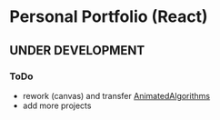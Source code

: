 # Personal Portfolio (React)

## UNDER DEVELOPMENT

### ToDo
- rework (canvas) and transfer [AnimatedAlgorithms](https://github.com/rafaelmikayelyan/animated-algorithms)
- add more projects
